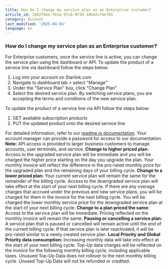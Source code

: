 ```yaml
---
title: How do I change my service plan as an Enterprise customer?
article_id: 1982f8ee-fb1e-97cb-973d-3d642c74e705
category: Account
last_modified: '2025-04-04'
language: en
---
```


### How do I change my service plan as an Enterprise customer?
For Enterprise customers, once the service line is active, you can change the service plan using the dashboard or API.
To update the product of a service line via dashboard follow the steps below:
  1. Log into your account on Starlink.com
  2. Navigate to dashboard tab > select "Manage"
  3. Under the "Service Plan" box, click "Change Plan"
  4. Select the desired service plan. By switching service plans, you are accepting the terms and conditions of the new service plan.


To update the product of a service line via API follow the steps below:
  1. GET available subscription products
  2. PUT the updated product onto the desired service line


For detailed information, refer to our [readme.io documentation](https://www.starlink.com/support/article/<https:/starlink.readme.io/password?redirect=/docs>). Your account manager can provide a password for access to our documentation.
**Note:** API access is provided to larger business customers to manage accounts, user terminals, and service.
**Change to higher priced plan:** Access to the upgraded service plan will be immediate and you will be charged the higher price starting on the day you upgrade the plan. Your monthly invoice will reflect the difference in the pro-rated monthly price for the upgraded plan and the remaining days of your billing cycle. 
**Change to a lower priced plan:** Your current service plan will remain the same for the remainder of the billing cycle. Access to the downgraded service plan will take effect at the start of your next billing cycle. If there are any overage charges that accrued under the previous and new service plans, you will be charged for them in the invoice for the next billing cycle. You will be charged the lower monthly service price for the downgraded service plan at the start of your next billing cycle.
**Change to a plan priced the same:** Access to the service plan will be immediate. Pricing reflected on the monthly invoice will remain the same.
**Pausing or cancelling a service plan:** A service plan that is paused or cancelled will remain active until the end of the current billing cycle. If that service plan is later reactivated, it will be pro-rated similar to a newly created service plan. 
**Local Priority and Global Priority data consumption:** Increasing monthly data will take into effect at the start of your next billing cycle. Top-Up data charges will be reflected on the invoice for the following monthly billing cycle, including applicable taxes. Unusued Top-Up Data does not rollover to the next monthly billing cycle. Unused Top-Up Data will not be refunded or credited.